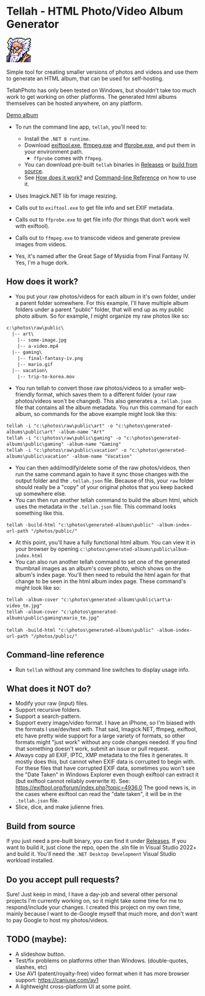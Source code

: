 # Tellah - HTML Photo/Video Album Generator

![Tellah](https://raw.githubusercontent.com/gordonglas/tellah-photo/main/tellah.webp)

Simple tool for creating smaller versions of photos and videos and use them to generate an HTML album, that can be used for self-hosting.

TellahPhoto has only been tested on Windows, but shouldn't take too much work to get working on other platforms. The generated html albums themselves can be hosted anywhere, on any platform.

[Demo album](https://gglas.ninja/photos/public/album-index.html)

* To run the command line app, `tellah`, you'll need to:
    * Install the `.NET 8 runtime`.
    * Download [exiftool.exe](https://exiftool.org), [ffmpeg.exe](https://www.ffmpeg.org) and [ffprobe.exe](https://www.ffmpeg.org), and put them in your environment path.
        * `ffprobe` comes with `ffmpeg`.
    * You can download pre-built `tellah` binaries in [Releases](https://github.com/gordonglas/tellah-photo/releases) or [build from source](#build-from-source).
    * See [How does it work?](#how-does-it-work) and [Command-line Reference](#command-line-reference) on how to use it.

* Uses Imagick.NET lib for image resizing.
* Calls out to `exiftool.exe` to get file info and set EXIF metadata.
* Calls out to `ffprobe.exe` to get file info (for things that don't work well with exiftool).
* Calls out to `ffmpeg.exe` to transcode videos and generate preview images from videos.
* Yes, it's named after the Great Sage of Mysidia from Final Fantasy IV. Yes, I'm a huge dork.

## How does it work?
* You put your raw photos/videos for each album in it's own folder, under a parent folder somewhere. For this example, I'll have multiple album folders under a parent "public" folder, that will end up as my public photo album. So for example, I might organize my raw photos like so:
```
c:\photos\raw\public\
  |-- art\
    |-- some-image.jpg
    |-- a-video.mp4
  |-- gaming\
    |-- final-fantasy-iv.png
    |-- mario.gif
  |-- vacation\
    |-- trip-to-korea.mov
```
* You run tellah to convert those raw photos/videos to a smaller web-friendly format, which saves them to a different folder (your raw photos/videos won't be changed). This also generates a `.tellah.json` file that contains all the album metadata. You run this command for each album, so commands for the above example might look like this:
```
tellah -i "c:\photos\raw\public\art" -o "c:\photos\generated-albums\public\art" -album-name "Art"
tellah -i "c:\photos\raw\public\gaming" -o "c:\photos\generated-albums\public\gaming" -album-name "Gaming"
tellah -i "c:\photos\raw\public\vacation" -o "c:\photos\generated-albums\public\vacation" -album-name "Vacation"
```
* You can then add/modify/delete some of the raw photos/videos, then run the same command again to have it sync those changes with the output folder and the `.tellah.json` file. Because of this, your `raw` folder should really be a "copy" of your original photos that you keep backed up somewhere else.
* You can then run another tellah command to build the album html, which uses the metadata in the `.tellah.json` file. This command looks something like this.
```
tellah -build-html "c:\photos\generated-albums\public" -album-index-url-path "/photos/public/"
```
* At this point, you'll have a fully functional html album. You can view it in your browser by opening `c:\photos\generated-albums\public\album-index.html`
* You can also run another tellah command to set one of the generated thumbnail images as an album's cover photo, which shows on the album's index page. You'll then need to rebuild the html again for that change to be seen in the html album index page. These command's might look like so:
```
tellah -album-cover "c:\photos\generated-albums\public\art\a-video_tm.jpg"
tellah -album-cover "c:\photos\generated-albums\public\gaming\mario_tm.jpg"

tellah -build-html "c:\photos\generated-albums\public" -album-index-url-path "/photos/public/"
```

## Command-line reference
* Run `tellah` without any command line switches to display usage info.

## What does it NOT do?
* Modify your raw (input) files.
* Support recursive folders.
* Support a search-pattern.
* Support every image/video format. I have an iPhone, so I'm biased with the formats I use/dev/test with. That said, Imagick.NET, ffmpeg, exiftool, etc have pretty wide support for a large variety of formats, so other formats might "just work" without any code changes needed. If you find that something doesn't work, submit an issue or pull request.
* Always copy all EXIF, IPTC, XMP metadata to the files it generates. It mostly does this, but cannot when EXIF data is corrupted to begin with. For these files that have corrupted EXIF data, sometimes you won't see the "Date Taken" in Windows Explorer even though exiftool can extract it (but exiftool cannot reliably overwrite it). See: https://exiftool.org/forum/index.php?topic=4936.0 The good news is, in the cases where exiftool can read the "date taken", it will be in the `.tellah.json` file.
* Slice, dice, and make julienne fries.

## Build from source

If you just need a pre-built binary, you can find it under [Releases](https://github.com/gordonglas/tellah-photo/releases).
If you want to build it, just clone the repo, open the .sln file in Visual Studio 2022+ and build it. You'll need the `.NET Desktop Development` Visual Studio workload installed.

## Do you accept pull requests?

Sure! Just keep in mind, I have a day-job and several other personal projects I'm currently working on, so it might take some time for me to respond/include your changes. I created this project on my own time, mainly because I want to de-Google myself that much more, and don't want to pay Google to host my photos/videos.

## TODO (maybe):
* A slideshow button.
* Test/fix problems on platforms other than Windows. (double-quotes, slashes, etc)
* Use AV1 (patent/royalty-free) video format when it has more browser support: https://caniuse.com/av1
* A lightweight cross-platform UI at some point.
